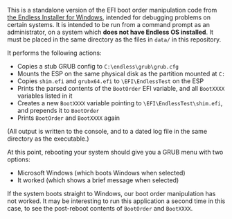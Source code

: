 This is a standalone version of the EFI boot order manipulation code from [the Endless Installer for Windows](https://github.com/endlessm/rufus), intended for debugging problems on certain systems. It is intended to be run from a command prompt as an administrator, on a system which **does not have Endless OS installed**. It must be placed in the same directory as the files in `data/` in this repository.

It performs the following actions:

* Copies a stub GRUB config to `C:\endless\grub\grub.cfg`
* Mounts the ESP on the same physical disk as the partition mounted at `C:`
* Copies `shim.efi` and `grubx64.efi` to `\EFI\EndlessTest` on the ESP
* Prints the parsed contents of the `BootOrder` EFI variable, and all `BootXXXX` variables listed in it
* Creates a new `BootXXXX` variable pointing to `\EFI\EndlessTest\shim.efi`, and prepends it to `BootOrder`
* Prints `BootOrder` and `BootXXXX` again

(All output is written to the console, and to a dated log file in the same directory as the executable.)

At this point, rebooting your system should give you a GRUB menu with two options:

* Microsoft Windows (which boots Windows when selected)
* It worked (which shows a brief message when selected)

If the system boots straight to Windows, our boot order manipulation has not worked. It may be interesting to run this application a second time in this case, to see the post-reboot contents of `BootOrder` and `BootXXXX`.
